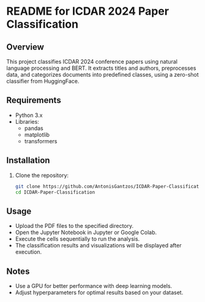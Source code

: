 # README for ICDAR 2024 Paper Classification

## Overview

This project classifies ICDAR 2024 conference papers using natural language processing and BERT. It extracts titles and authors, preprocesses data, and categorizes documents into predefined classes, using a zero-shot classifier from HuggingFace.

## Requirements

- Python 3.x
- Libraries:
  - pandas
  - matplotlib
  - transformers

## Installation

1. Clone the repository:
   ```bash
   git clone https://github.com/AntonisGantzos/ICDAR-Paper-Classification.git
   cd ICDAR-Paper-Classification
   
## Usage
- Upload the PDF files to the specified directory.
- Open the Jupyter Notebook in Jupyter or Google Colab.
- Execute the cells sequentially to run the analysis.
- The classification results and visualizations will be displayed after execution.

## Notes
- Use a GPU for better performance with deep learning models.
- Adjust hyperparameters for optimal results based on your dataset.
